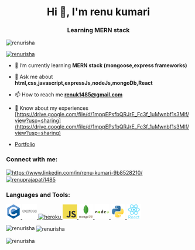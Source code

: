 <h1 align="center">Hi 👋, I'm renu kumari</h1>
<h3 align="center">Learning MERN stack</h3>

<p align="left"> <img src="https://komarev.com/ghpvc/?username=renurisha&label=Profile%20views&color=0e75b6&style=flat" alt="renurisha" /> </p>

<p align="left"> <a href="https://github.com/ryo-ma/github-profile-trophy"><img src="https://github-profile-trophy.vercel.app/?username=renurisha" alt="renurisha" /></a> </p>

- 🌱 I’m currently learning **MERN stack (mongoose,express frameworks)**

- 💬 Ask me about **html,css,javascript,expressJs,nodeJs,mongoDb,React**

- 📫 How to reach me **renuk1485@gmail.com**

- 📄 Know about my experiences [https://drive.google.com/file/d/1mppEPsfbQRJrE_Fc3f_1uMwnbf1s3Mlf/view?usp=sharing](https://drive.google.com/file/d/1mppEPsfbQRJrE_Fc3f_1uMwnbf1s3Mlf/view?usp=sharing)
- <p><a href="https://fw12-234renukumariportfolio.netlify.app/">Portfolio</a></p>
 <p>  <a href="https://images.pexels.com/photos/1779487/pexels-photo-1779487.jpeg?auto=compress&cs=tinysrgb&dpr=1&w=500"></a></p>

<h3 align="left">Connect with me:</h3>
<p align="left">
<a href="https://linkedin.com/in/https://www.linkedin.com/in/renu-kumari-9b8528210/" target="blank"><img align="center" src="https://raw.githubusercontent.com/rahuldkjain/github-profile-readme-generator/master/src/images/icons/Social/linked-in-alt.svg" alt="https://www.linkedin.com/in/renu-kumari-9b8528210/" height="30" width="40" /></a>
<a href="https://instagram.com/renuprajapati1485" target="blank"><img align="center" src="https://raw.githubusercontent.com/rahuldkjain/github-profile-readme-generator/master/src/images/icons/Social/instagram.svg" alt="renuprajapati1485" height="30" width="40" /></a>
</p>

<h3 align="left">Languages and Tools:</h3>
<p align="left"> <a href="https://www.cprogramming.com/" target="_blank" rel="noreferrer"> <img src="https://raw.githubusercontent.com/devicons/devicon/master/icons/c/c-original.svg" alt="c" width="40" height="40"/> </a> <a href="https://expressjs.com" target="_blank" rel="noreferrer"> <img src="https://raw.githubusercontent.com/devicons/devicon/master/icons/express/express-original-wordmark.svg" alt="express" width="40" height="40"/> </a> <a href="https://heroku.com" target="_blank" rel="noreferrer"> <img src="https://www.vectorlogo.zone/logos/heroku/heroku-icon.svg" alt="heroku" width="40" height="40"/> </a> <a href="https://developer.mozilla.org/en-US/docs/Web/JavaScript" target="_blank" rel="noreferrer"> <img src="https://raw.githubusercontent.com/devicons/devicon/master/icons/javascript/javascript-original.svg" alt="javascript" width="40" height="40"/> </a> <a href="https://www.mongodb.com/" target="_blank" rel="noreferrer"> <img src="https://raw.githubusercontent.com/devicons/devicon/master/icons/mongodb/mongodb-original-wordmark.svg" alt="mongodb" width="40" height="40"/> </a> <a href="https://nodejs.org" target="_blank" rel="noreferrer"> <img src="https://raw.githubusercontent.com/devicons/devicon/master/icons/nodejs/nodejs-original-wordmark.svg" alt="nodejs" width="40" height="40"/> </a> <a href="https://www.python.org" target="_blank" rel="noreferrer"> <img src="https://raw.githubusercontent.com/devicons/devicon/master/icons/python/python-original.svg" alt="python" width="40" height="40"/> </a> <a href="https://reactjs.org/" target="_blank" rel="noreferrer"> <img src="https://raw.githubusercontent.com/devicons/devicon/master/icons/react/react-original-wordmark.svg" alt="react" width="40" height="40"/> </a> </p>

<p><img align="left" src="https://github-readme-stats.vercel.app/api/top-langs?username=renurisha&show_icons=true&locale=en&layout=compact" alt="renurisha" /></p>

<p>&nbsp;<img align="center" src="https://github-readme-stats.vercel.app/api?username=renurisha&show_icons=true&locale=en" alt="renurisha" /></p>

<p><img align="center" src="https://github-readme-streak-stats.herokuapp.com/?user=renurisha&" alt="renurisha" /></p>
